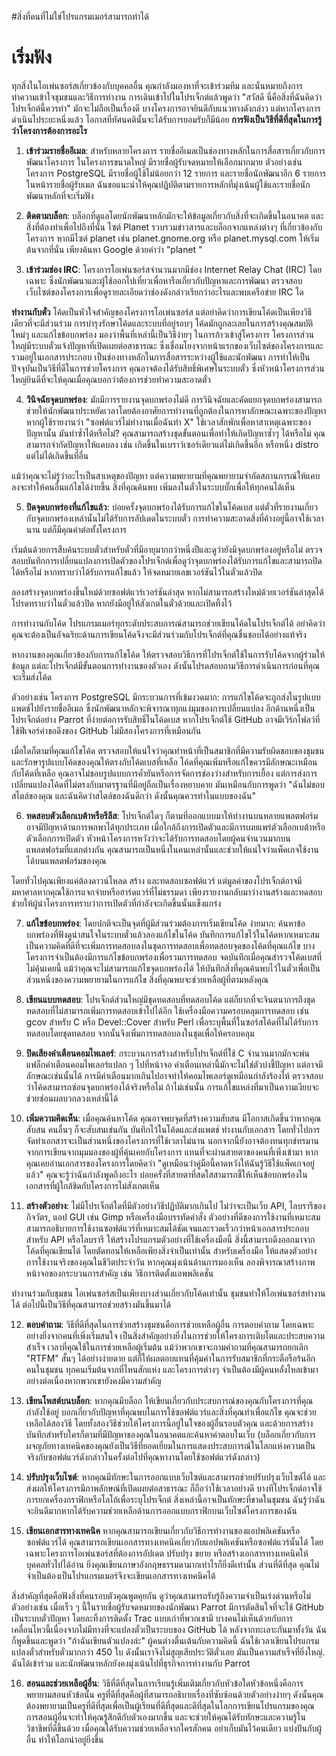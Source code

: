 #สิ่งที่คนที่ไม่ใช่โปรแกรมเมอร์สามารถทำได้

# เริ่มฟัง

ทุกสิ่งในโอเพ่นซอร์สเกี่ยวข้องกับบุคคลอื่น
คุณกำลังมองหาที่จะเข้าร่วมทีม และนั่นหมายถึงการทำความเข้าใจชุมชนและวิธีการทำงาน
การเดินเข้าไปในโปรเจ็กต์แล้วพูดว่า "สวัสดี นี่คือสิ่งที่ฉันคิดว่าโปรเจ็กต์นี้ควรทำ" มักจะไม่ถือเป็นเรื่องดี
บางโครงการอาจยินดีกับแนวทางดังกล่าว แต่หากโครงการดำเนินไประยะหนึ่งแล้ว โอกาสที่ทัศนคตินั้นจะได้รับการยอมรับก็มีน้อย
**การฟังเป็นวิธีที่ดีที่สุดในการรู้ว่าโครงการต้องการอะไร**

1. **เข้าร่วมรายชื่ออีเมล**: สำหรับหลายโครงการ รายชื่ออีเมลเป็นช่องทางหลักในการสื่อสารเกี่ยวกับการพัฒนาโครงการ
   ในโครงการขนาดใหญ่ มีรายชื่อผู้รับจดหมายให้เลือกมากมาย
   ตัวอย่างเช่น โครงการ PostgreSQL มีรายชื่อผู้ใช้ไม่น้อยกว่า 12 รายการ และรายชื่อนักพัฒนาอีก 6 รายการในหน้ารายชื่อผู้รับเมล
   ฉันขอแนะนำให้คุณปฏิบัติตามรายการหลักที่มุ่งเน้นผู้ใช้และรายชื่อนักพัฒนาหลักที่จะเริ่มฟัง

2. **ติดตามบล็อก**: บล็อกที่ดูแลโดยนักพัฒนาหลักมักจะให้ข้อมูลเกี่ยวกับสิ่งที่จะเกิดขึ้นในอนาคต
   และสิ่งที่ต้องทำเพื่อไปถึงที่นั่น ไซต์ Planet รวบรวมข่าวสารและบล็อกจากแหล่งต่างๆ ที่เกี่ยวข้องกับโครงการ
   หากมีไซต์ planet เช่น planet.gnome.org หรือ planet.mysql.com ให้เริ่มต้นจากที่นั่น เพียงค้นหา Google ด้วยคำว่า "planet <projectname>"

3. **เข้าร่วมช่อง IRC**: โครงการโอเพ่นซอร์สจำนวนมากมีช่อง Internet Relay Chat (IRC) โดยเฉพาะ ซึ่งนักพัฒนาและผู้ใช้ออกไปเที่ยวเพื่อหารือเกี่ยวกับปัญหาและการพัฒนา
   ตรวจสอบเว็บไซต์ของโครงการเพื่อดูรายละเอียดว่าช่องดังกล่าวเรียกว่าอะไรและพบเครือข่าย IRC ใด

**ทำงานกับตั๋ว**
โค้ดเป็นหัวใจสำคัญของโครงการโอเพ่นซอร์ส แต่อย่าคิดว่าการเขียนโค้ดเป็นเพียงวิธีเดียวที่จะมีส่วนร่วม
การบำรุงรักษาโค้ดและระบบที่อยู่รอบๆ โค้ดมักถูกละเลยในการสร้างคุณสมบัติใหม่ๆ และแก้ไขข้อบกพร่อง
มองว่าพื้นที่เหล่านี้เป็นวิธีง่ายๆ ในการก้าวเข้าสู่โครงการ
โครงการส่วนใหญ่มีระบบตั๋วแจ้งปัญหาที่เปิดเผยต่อสาธารณะ ซึ่งเชื่อมโยงจากหน้าแรกของเว็บไซต์ของโครงการและรวมอยู่ในเอกสารประกอบ
เป็นช่องทางหลักในการสื่อสารระหว่างผู้ใช้และนักพัฒนา การทำให้เป็นปัจจุบันเป็นวิธีที่ดีในการช่วยโครงการ
คุณอาจต้องได้รับสิทธิ์พิเศษในระบบตั๋ว ซึ่งหัวหน้าโครงการส่วนใหญ่ยินดีที่จะให้คุณเมื่อคุณบอกว่าต้องการช่วยทำความสะอาดตั๋ว

4. **วินิจฉัยจุดบกพร่อง**: มักมีการรายงานจุดบกพร่องไม่ดี
   การวินิจฉัยและคัดแยกจุดบกพร่องสามารถช่วยให้นักพัฒนาประหยัดเวลาโดยต้องอาศัยการทำงานที่ถูกต้องในการหาลักษณะเฉพาะของปัญหา
   หากผู้ใช้รายงานว่า "ซอฟต์แวร์ไม่ทำงานเมื่อฉันทำ X" ใช้เวลาสักพักเพื่อหาสาเหตุเฉพาะของปัญหานั้น
   มันทำซ้ำได้หรือไม่? คุณสามารถสร้างชุดขั้นตอนเพื่อทำให้เกิดปัญหาซ้ำๆ ได้หรือไม่ คุณสามารถจำกัดปัญหาให้แคบลง เช่น เกิดขึ้นในเบราว์เซอร์เดียวแต่ไม่เกิดขึ้นอีก หรือหนึ่ง distro แต่ไม่ได้เกิดขึ้นที่อื่น

แม้ว่าคุณจะไม่รู้ว่าอะไรเป็นสาเหตุของปัญหา แต่ความพยายามที่คุณพยายามจำกัดสถานการณ์ให้แคบลงจะทำให้คนอื่นแก้ไขได้ง่ายขึ้น
สิ่งที่คุณค้นพบ เพิ่มลงในตั๋วในระบบบั๊กเพื่อให้ทุกคนได้เห็น

5. **ปิดจุดบกพร่องที่แก้ไขแล้ว**: บ่อยครั้งจุดบกพร่องได้รับการแก้ไขในโค้ดเบส แต่ตั๋วที่รายงานเกี่ยวกับจุดบกพร่องเหล่านั้นไม่ได้รับการอัปเดตในระบบตั๋ว
   การทำความสะอาดสิ่งที่ค้างอยู่นี้อาจใช้เวลานาน แต่ก็มีคุณค่าต่อทั้งโครงการ

เริ่มต้นด้วยการสืบค้นระบบตั๋วสำหรับตั๋วที่มีอายุมากกว่าหนึ่งปีและดูว่ายังมีจุดบกพร่องอยู่หรือไม่
ตรวจสอบบันทึกการเปลี่ยนแปลงการเปิดตัวของโปรเจ็กต์เพื่อดูว่าจุดบกพร่องได้รับการแก้ไขและสามารถปิดได้หรือไม่
หากทราบว่าได้รับการแก้ไขแล้ว ให้จดหมายเลขเวอร์ชันไว้ในตั๋วแล้วปิด

ลองสร้างจุดบกพร่องขึ้นใหม่ด้วยซอฟต์แวร์เวอร์ชันล่าสุด
หากไม่สามารถสร้างใหม่ด้วยเวอร์ชันล่าสุดได้โปรดทราบว่าในตั๋วแล้วปิด
หากยังมีอยู่ให้สังเกตในตั๋วด้วยและเปิดทิ้งไว้

การทำงานกับโค้ด
โปรแกรมเมอร์ทุกระดับประสบการณ์สามารถช่วยเขียนโค้ดในโปรเจ็กต์ได้
อย่าคิดว่าคุณจะต้องเป็นอัจฉริยะด้านการเขียนโค้ดจึงจะมีส่วนร่วมกับโปรเจ็กต์ที่คุณชื่นชอบได้อย่างแท้จริง

หากงานของคุณเกี่ยวข้องกับการแก้ไขโค้ด ให้ตรวจสอบวิธีการที่โปรเจ็กต์ใช้ในการรับโค้ดจากผู้ร่วมให้ข้อมูล
แต่ละโปรเจ็กต์มีขั้นตอนการทำงานของตัวเอง ดังนั้นโปรดสอบถามวิธีการดำเนินการก่อนที่คุณจะเริ่มส่งโค้ด

ตัวอย่างเช่น โครงการ PostgreSQL มีกระบวนการที่เข้มงวดมาก: การแก้ไขโค้ดจะถูกส่งในรูปแบบแพตช์ไปยังรายชื่ออีเมล ซึ่งนักพัฒนาหลักจะพิจารณาทุกแง่มุมของการเปลี่ยนแปลง อีกด้านหนึ่งเป็นโปรเจ็กต์อย่าง Parrot ที่ง่ายต่อการรับสิทธิ์ในโค้ดเบส หากโปรเจ็กต์ใช้ GitHub อาจมีเวิร์กโฟลว์ที่ใช้ฟีเจอร์คำขอดึงของ GitHub ไม่มีสองโครงการที่เหมือนกัน

เมื่อใดก็ตามที่คุณแก้ไขโค้ด ตรวจสอบให้แน่ใจว่าคุณทำหน้าที่เป็นสมาชิกที่มีความรับผิดชอบของชุมชน และรักษารูปแบบโค้ดของคุณให้ตรงกับโค้ดเบสที่เหลือ โค้ดที่คุณเพิ่มหรือแก้ไขควรมีลักษณะเหมือนกับโค้ดที่เหลือ คุณอาจไม่ชอบรูปแบบการค้ำยันหรือการจัดการช่องว่างสำหรับการเยื้อง แต่การส่งการเปลี่ยนแปลงโค้ดที่ไม่ตรงกับมาตรฐานที่มีอยู่ถือเป็นเรื่องหยาบคาย มันเหมือนกับการพูดว่า "ฉันไม่ชอบสไตล์ของคุณ และฉันคิดว่าสไตล์ของฉันดีกว่า ดังนั้นคุณควรทำในแบบของฉัน"

6. **ทดสอบตัวเลือกเบต้าหรือรีลีส**: โปรเจ็กต์ใดๆ ก็ตามที่ออกแบบมาให้ทำงานบนหลายแพลตฟอร์มอาจมีปัญหาด้านการพกพาได้ทุกประเภท
   เมื่อใกล้ถึงการเปิดตัวและมีการเผยแพร่ตัวเลือกเบต้าหรือตัวเลือกการเปิดตัว หัวหน้าโครงการหวังว่าจะได้รับการทดสอบโดยผู้คนจำนวนมากบนแพลตฟอร์มที่แตกต่างกัน
   คุณสามารถเป็นหนึ่งในคนเหล่านั้นและช่วยให้แน่ใจว่าแพ็คเกจใช้งานได้บนแพลตฟอร์มของคุณ

โดยทั่วไปคุณเพียงแค่ต้องดาวน์โหลด สร้าง และทดสอบซอฟต์แวร์ แต่มูลค่าของโปรเจ็กต์อาจมีมหาศาลหากคุณใช้การแจกจ่ายหรือฮาร์ดแวร์ที่ไม่ธรรมดา
เพียงรายงานกลับมาว่างานสร้างและทดสอบช่วยให้ผู้นำโครงการทราบว่าการเปิดตัวที่กำลังจะเกิดขึ้นนั้นแข็งแกร่ง

7. **แก้ไขข้อบกพร่อง**: โดยปกติจะเป็นจุดที่ผู้มีส่วนร่วมต้องการเริ่มเขียนโค้ด
   ง่ายมาก: ค้นหาข้อบกพร่องที่ฟังดูน่าสนใจในระบบตั๋วแล้วลองแก้ไขในโค้ด
   บันทึกการแก้ไขไว้ในโค้ดหากเหมาะสม
   เป็นความคิดที่ดีที่จะเพิ่มการทดสอบลงในชุดการทดสอบเพื่อทดสอบจุดของโค้ดที่คุณแก้ไข บางโครงการจำเป็นต้องมีการแก้ไขข้อบกพร่องเพื่อรวมการทดสอบ จดบันทึกเมื่อคุณสำรวจโค้ดเบสที่ไม่คุ้นเคยนี้ แม้ว่าคุณจะไม่สามารถแก้ไขจุดบกพร่องได้ ให้บันทึกสิ่งที่คุณค้นพบไว้ในตั๋วเพื่อเป็นส่วนหนึ่งของความพยายามในการแก้ไข สิ่งที่คุณพบจะช่วยเหลือผู้ที่ตามหลังคุณ

8. **เขียนแบบทดสอบ**: โปรเจ็กต์ส่วนใหญ่มีชุดทดสอบที่ทดสอบโค้ด แต่ก็ยากที่จะจินตนาการถึงชุดทดสอบที่ไม่สามารถเพิ่มการทดสอบเข้าไปได้อีก
   ใช้เครื่องมือความครอบคลุมการทดสอบ เช่น gcov สำหรับ C หรือ Devel::Cover สำหรับ Perl เพื่อระบุพื้นที่ในซอร์สโค้ดที่ไม่ได้รับการทดสอบโดยชุดทดสอบ
   จากนั้นจึงเพิ่มการทดสอบลงในชุดเพื่อให้ครอบคลุม

9. **ปิดเสียงคำเตือนคอมไพเลอร์**: กระบวนการสร้างสำหรับโปรเจ็กต์ที่ใช้ C จำนวนมากมักจะพ่นแฟล็กคำเตือนคอมไพเลอร์แปลก ๆ ไปที่หน้าจอ
   คำเตือนเหล่านี้มักจะไม่ใช่ตัวบ่งชี้ปัญหา แต่อาจมีลักษณะเช่นนั้นได้
   การมีคำเตือนมากเกินไปอาจทำให้คอมไพเลอร์ดูเหมือนกำลังร้องไห้
   ตรวจสอบว่าโค้ดสามารถซ่อนจุดบกพร่องได้จริงหรือไม่ ถ้าไม่เช่นนั้น การแก้ไขแหล่งที่มาเป็นความเงียบจะช่วยซ่อนผลบวกลวงเหล่านี้ได้

10. **เพิ่มความคิดเห็น**:
    เมื่อคุณค้นหาโค้ด คุณอาจพบจุดที่สร้างความสับสน
    มีโอกาสเกิดขึ้นว่าหากคุณสับสน คนอื่นๆ ก็จะสับสนเช่นกัน บันทึกไว้ในโค้ดและส่งแพตช์
    ทำงานกับเอกสาร
    โดยทั่วไปการจัดทำเอกสารจะเป็นส่วนหนึ่งของโครงการที่ใช้เวลาไม่นาน
    นอกจากนี้ยังอาจต้องทนทุกข์ทรมานจากการเขียนจากมุมมองของผู้ที่คุ้นเคยกับโครงการ แทนที่จะผ่านสายตาของคนที่เพิ่งเข้ามา
    หากคุณเคยอ่านเอกสารของโครงการโดยคิดว่า "ดูเหมือนว่าคู่มือนี้คาดหวังให้ฉันรู้วิธีใช้แพ็คเกจอยู่แล้ว" คุณจะรู้ว่าฉันกำลังพูดถึงอะไร
    บ่อยครั้งที่สายตาที่สดใสสามารถชี้ให้เห็นข้อบกพร่องในเอกสารที่ผู้ใกล้ชิดกับโครงการไม่สังเกตเห็น

11. **สร้างตัวอย่าง**: ไม่มีโปรเจ็กต์ใดที่มีตัวอย่างวิธีปฏิบัติมากเกินไป
    ไม่ว่าจะเป็นเว็บ API, ไลบรารีของกิจวัตร, แอป GUI เช่น Gimp หรือเครื่องมือบรรทัดคำสั่ง
    ตัวอย่างที่ดีของการใช้งานที่เหมาะสมสามารถอธิบายการใช้งานซอฟต์แวร์ที่เหมาะสมได้ชัดเจนและรวดเร็วกว่าหน้าเอกสารประกอบ
    สำหรับ API หรือไลบรารี ให้สร้างโปรแกรมตัวอย่างที่ใช้เครื่องมือนี้ สิ่งนี้สามารถดึงออกมาจากโค้ดที่คุณเขียนได้ โดยตัดทอนให้เหลือเพียงสิ่งจำเป็นเท่านั้น
    สำหรับเครื่องมือ ให้แสดงตัวอย่างการใช้งานจริงของคุณในชีวิตประจำวัน หากคุณมุ่งเน้นด้านการมองเห็น
    ลองพิจารณาสร้างภาพหน้าจอของกระบวนการสำคัญ เช่น วิธีการติดตั้งแอพพลิเคชั่น

ทำงานร่วมกับชุมชน
โอเพ่นซอร์สเป็นเพียงบางส่วนเกี่ยวกับโค้ดเท่านั้น ชุมชนทำให้โอเพ่นซอร์สทำงานได้ ต่อไปนี้เป็นวิธีที่คุณสามารถช่วยสร้างมันขึ้นมาได้

12. **ตอบคำถาม**: วิธีที่ดีที่สุดในการช่วยสร้างชุมชนคือการช่วยเหลือผู้อื่น
    การตอบคำถาม โดยเฉพาะอย่างยิ่งจากคนที่เพิ่งเริ่มสนใจ เป็นสิ่งสำคัญอย่างยิ่งในการช่วยให้โครงการเติบโตและประสบความสำเร็จ
    เวลาที่คุณใช้ในการช่วยเหลือผู้เริ่มต้น แม้ว่าพวกเขาจะถามคำถามที่คุณสามารถยกเลิก "RTFM" สั้นๆ ได้อย่างง่ายดาย แต่ก็ให้ผลตอบแทนที่คุ้มค่าในการรับสมาชิกที่กระตือรือร้นอีกคนในชุมชน
    ทุกคนเริ่มต้นจากที่ไหนสักแห่ง และโครงการต่างๆ จำเป็นต้องมีผู้คนหลั่งไหลเข้ามาอย่างต่อเนื่องหากพวกเขายังคงมีความสำคัญ

13. **เขียนโพสต์บนบล็อก**:
    หากคุณมีบล็อก ให้เขียนเกี่ยวกับประสบการณ์ของคุณกับโครงการที่คุณกำลังใช้อยู่
    บอกเกี่ยวกับปัญหาที่คุณพบในการใช้ซอฟต์แวร์และสิ่งที่คุณทำเพื่อแก้ไข
    คุณจะช่วยเหลือได้สองวิธี โดยทั้งสองวิธีช่วยให้โครงการนี้อยู่ในใจของผู้อื่นรอบตัวคุณ
    และด้วยการสร้างบันทึกสำหรับใครก็ตามที่มีปัญหาของคุณในอนาคตและค้นหาคำตอบในเว็บ
    (บล็อกเกี่ยวกับการผจญภัยทางเทคนิคของคุณยังเป็นวิธีที่ยอดเยี่ยมในการแสดงประสบการณ์ในโลกแห่งความเป็นจริงกับซอฟต์แวร์ดังกล่าวในครั้งต่อไปที่คุณหางานโดยใช้ซอฟต์แวร์ดังกล่าว)

14. **ปรับปรุงเว็บไซต์**:
    หากคุณมีทักษะในการออกแบบเว็บไซต์และสามารถช่วยปรับปรุงเว็บไซต์ได้ และส่งผลให้โครงการมีภาพลักษณ์ที่เปิดเผยต่อสาธารณะ ก็ถือว่าใช้เวลาอย่างดี
    บางทีโปรเจ็กต์อาจใช้การยกเครื่องกราฟิกหรือโลโก้เพื่อระบุโปรเจ็กต์
    สิ่งเหล่านี้อาจเป็นทักษะที่ขาดในชุมชน ฉันรู้ว่าฉันจะยินดีมากหากได้รับความช่วยเหลือด้านการออกแบบกราฟิกบนเว็บไซต์โครงการของฉัน

15. **เขียนเอกสารทางเทคนิค**
    หากคุณสามารถเขียนเกี่ยวกับวิธีการทำงานของแอปพลิเคชันหรือซอฟต์แวร์ได้ คุณสามารถเขียนเอกสารทางเทคนิคเกี่ยวกับแอปพลิเคชันหรือซอฟต์แวร์นั้นได้ โดยเฉพาะโครงการโอเพ่นซอร์สที่ต้องการอัปเดต ปรับปรุง ขยาย หรือสร้างเอกสารทางเทคนิคให้บุคคลทั่วไปได้อ่าน ยิ่งคุณเขียนภาษาอังกฤษธรรมดามากเท่าไรก็ยิ่งดีเท่านั้น ส่วนที่ดีที่สุด คุณไม่จำเป็นต้องเป็นโปรแกรมเมอร์จึงจะเขียนเอกสารทางเทคนิคได้

สิ่งสำคัญที่สุดคือฟังสิ่งที่คนรอบตัวคุณพูดคุยกัน ดูว่าคุณสามารถรับรู้ถึงความจำเป็นเร่งด่วนหรือไม่ ตัวอย่างเช่น เมื่อเร็ว ๆ นี้ในรายชื่อผู้รับจดหมายของนักพัฒนา Parrot มีการตัดสินใจที่จะใช้ GitHub เป็นระบบตั๋วปัญหา โดยละทิ้งการติดตั้ง Trac แบบเก่าที่พวกเขามี บางคนไม่เห็นด้วยกับการเคลื่อนไหวนี้เนื่องจากไม่มีทางที่จะแปลงตั๋วเป็นระบบของ GitHub ได้ หลังจากทะเลาะกันมาทั้งวัน ฉันก็พูดขึ้นและพูดว่า "ถ้าฉันเขียนตัวแปลงล่ะ" ผู้คนต่างตื่นเต้นกับความคิดนี้ ฉันใช้เวลาเขียนโปรแกรมแปลงตั๋วสำหรับตั๋วมากกว่า 450 ใบ ดังนั้นเราจึงไม่สูญเสียประวัติตั๋วเลย มันเป็นความสำเร็จที่ยิ่งใหญ่. ฉันได้เข้าร่วม และนักพัฒนาหลักยังคงมุ่งเน้นไปที่ธุรกิจการทำงานกับ Parrot

16. **สอนและช่วยเหลือผู้อื่น**:
    วิธีที่ดีที่สุดในการเรียนรู้เพิ่มเติมเกี่ยวกับหัวข้อใดหัวข้อหนึ่งคือการพยายามสอนหัวข้อนั้น
    ครูที่ดีที่สุดคือผู้ที่สามารถอธิบายเรื่องที่ซับซ้อนด้วยตัวอย่างง่ายๆ ดังนั้นคุณต้องพยายามเป็นครูที่ดีที่สุดเพื่อเป็นผู้เรียนที่ดีที่สุดและดีที่สุดในโลกการเขียนโปรแกรมของคุณ การสอนผู้อื่นจะทำให้คุณรู้สึกดีกับตัวเองมากขึ้น และจะช่วยให้คุณได้รับทักษะและความรู้ในวิชาชีพที่ดีขึ้นด้วย เมื่อคุณได้รับความช่วยเหลือจากใครสักคน อย่าเก็บมันไว้คนเดียว แบ่งปันกับผู้อื่น ทำให้โลกน่าอยู่ยิ่งขึ้น
